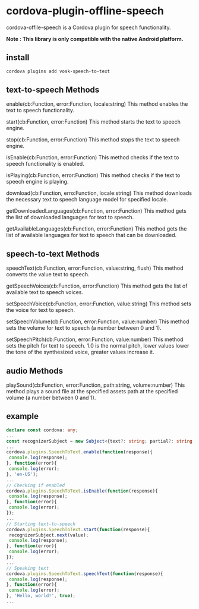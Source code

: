 # cordova-plugin-offline-speech

cordova-offile-speech is a Cordova plugin for speech functionality.

**Note : This library is only compatible with the native Android platform.**

## install
```bash
cordova plugins add vosk-speech-to-text
```

## text-to-speech Methods

enable(cb:Function, error:Function, locale:string)
This method enables the text to speech functionality.

start(cb:Function, error:Function)
This method starts the text to speech engine.

stop(cb:Function, error:Function)
This method stops the text to speech engine.

isEnable(cb:Function, error:Function)
This method checks if the text to speech functionality is enabled.

isPlaying(cb:Function, error:Function)
This method checks if the text to speech engine is playing.

download(cb:Function, erro:Function, locale:string)
This method downloads the necessary text to speech language model for specified locale.

getDownloadedLanguages(cb:Function, error:Function)
This method gets the list of downloaded languages for text to speech.

getAvailableLanguages(cb:Function, error:Function)
This method gets the list of available languages for text to speech that can be downloaded.

## speech-to-text Methods

speechText(cb:Function, error:Function, value:string, flush)
This method converts the value text to speech.

getSpeechVoices(cb:Function, error:Function)
This method gets the list of available text to speech voices.

setSpeechVoice(cb:Function, error:Function, value:string)
This method sets the voice for text to speech.

setSpeechVolume(cb:Function, error:Function, value:number)
This method sets the volume for text to speech (a number between 0 and 1).

setSpeechPitch(cb:Function, error:Function, value:number)
This method sets the pitch for text to speech. 1.0 is the normal pitch, lower values lower the tone of the synthesized voice, greater values increase it.

## audio Methods

playSound(cb:Function, error:Function, path:string, volume:number)
This method plays a sound file at the specified assets path at the specified volume (a number between 0 and 1).

## example
 ```typescript 
declare const cordova: any;
...
const recognizerSubject = new Subject<{text?: string; partial?: string;}>();
...
cordova.plugins.SpeechToText.enable(function(response){
  console.log(response);
}, function(error){
  console.log(error);
}, 'en-US');
...
// Checking if enabled
cordova.plugins.SpeechToText.isEnable(function(response){
  console.log(response);
}, function(error){
  console.log(error);
});
...
// Starting text-to-speech
cordova.plugins.SpeechToText.start(function(response){
  recognizerSubject.next(value);
  console.log(response);
}, function(error){
  console.log(error);
});
...
// Speaking text
cordova.plugins.SpeechToText.speechText(function(response){
  console.log(response);
}, function(error){
  console.log(error);
}, 'Hello, world!', true);
...
```
